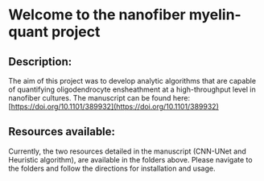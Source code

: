 # **Welcome to the nanofiber myelin-quant project**


## Description:
  The aim of this project was to develop analytic algorithms that are capable of quantifying oligodendrocyte ensheathment at a high-throughput level in nanofiber cultures. The manuscript can be found here: [https://doi.org/10.1101/389932](https://doi.org/10.1101/389932)
  
## Resources available:
  Currently, the two resources detailed in the manuscript (CNN-UNet and Heuristic algorithm), are available in the folders above. Please navigate to the folders and follow the directions for installation and usage.
